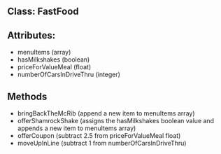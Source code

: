 ## Class: FastFood

## Attributes:
 - menuItems (array)
 - hasMilkshakes (boolean)
 - priceForValueMeal (float)
 - numberOfCarsInDriveThru (integer)

## Methods
 - bringBackTheMcRib (append a new item to menuItems array)
 - offerShamrockShake (assigns the hasMilkshakes boolean value and appends a new item to menuItems array)
 - offerCoupon (subtract 2.5 from priceForValueMeal float)
 - moveUpInLine (subtract 1 from numberOfCarsInDriveThru)
